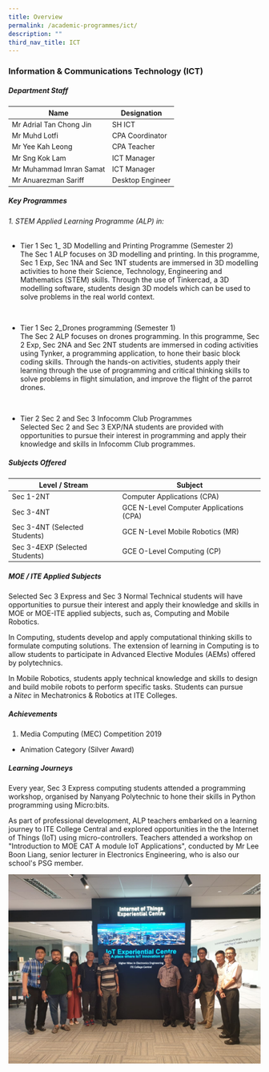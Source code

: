 ```yaml
---
title: Overview
permalink: /academic-programmes/ict/
description: ""
third_nav_title: ICT
---
```



### Information & Communications Technology (ICT)

##### Department Staff

| Name                     | Designation      |
|--------------------------|------------------|
| Mr Adrial Tan Chong Jin  | SH ICT           |
| Mr Muhd Lotfi            | CPA Coordinator  |
| Mr Yee Kah Leong         | CPA Teacher      |
| Mr Sng Kok Lam           | ICT Manager      |
| Mr Muhammad Imran Samat  | ICT Manager      |
| Mr Anuarezman Sariff | Desktop Engineer |

##### Key Programmes
###### 1\. STEM Applied Learning Programme (ALP) in:
*   Tier 1 Sec 1_ 3D Modelling and Printing Programme (Semester 2)<br>
    The Sec 1 ALP focuses on 3D modelling and printing. In this programme, Sec 1 Exp, Sec 1NA and Sec 1NT students are immersed in 3D modelling activities to hone their Science, Technology, Engineering and Mathematics (STEM) skills. Through the use of Tinkercad, a 3D modelling software, students design 3D models which can be used to solve problems in the real world context.
		
<br>

*   Tier 1 Sec 2_Drones programming (Semester 1)<br>
	The Sec 2 ALP focuses on drones programming. In this programme, Sec 2 Exp, Sec 2NA and Sec 2NT students are immersed in coding activities using Tynker, a programming application, to hone their basic block coding skills. Through the hands-on activities, students apply their learning through the use of programming and critical thinking skills to solve problems in flight simulation, and improve the flight of the parrot drones.
	
	<br>
	
*   Tier 2 Sec 2 and Sec 3 Infocomm Club Programmes <br>
	Selected Sec 2 and Sec 3 EXP/NA students are provided with opportunities to pursue their interest in programming and apply their knowledge and skills in Infocomm Club programmes.
	
##### Subjects Offered

| Level / Stream                  | Subject                                  |
|---------------------------------|------------------------------------------|
|  Sec 1-2NT                      | Computer Applications (CPA)              |
|  Sec 3-4NT                      | GCE N-Level Computer Applications (CPA)  |
|  Sec 3-4NT (Selected Students)  | GCE N-Level Mobile Robotics (MR)         |
|  Sec 3-4EXP (Selected Students) | GCE O-Level Computing (CP)               |

##### MOE / ITE Applied Subjects
Selected Sec 3 Express and Sec 3 Normal Technical students will have opportunities to pursue their interest and apply their knowledge and skills in MOE or MOE-ITE applied subjects, such as, Computing and Mobile Robotics.

In Computing, students develop and apply computational thinking skills to formulate computing solutions. The extension of learning in Computing is to allow students to participate in Advanced Elective Modules (AEMs) offered by polytechnics.

In Mobile Robotics, students apply technical knowledge and skills to design and build mobile robots to perform specific tasks. Students can pursue a _Nitec_ in Mechatronics & Robotics at ITE Colleges.


##### Achievements
1. Media Computing (MEC) Competition 2019  
- Animation Category (Silver Award)

##### Learning Journeys
Every year, Sec 3 Express computing students attended a programming workshop, organised by Nanyang Polytechnic to hone their skills in Python programming using Micro:bits.  
  
As part of professional development, ALP teachers embarked on a learning journey to ITE College Central and explored opportunities in the the Internet of Things (IoT) using micro-controllers. Teachers attended a workshop on "Introduction to MOE CAT A module IoT Applications", conducted by Mr Lee Boon Liang, senior lecturer in Electronics Engineering, who is also our school's PSG member.

![](/images/ITE%20College%20Central.jpg)